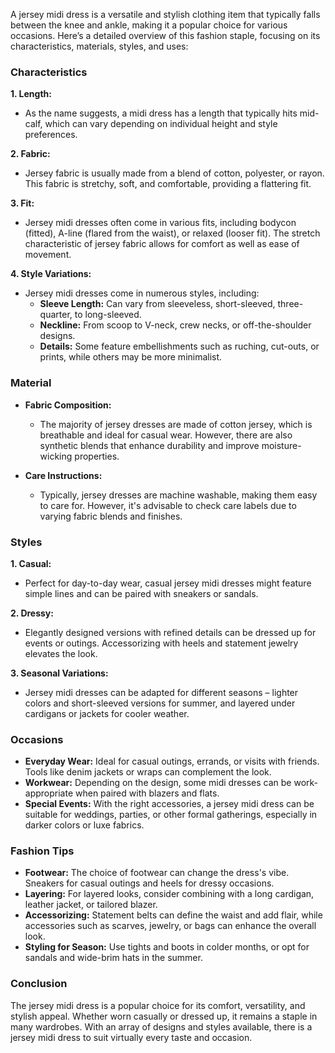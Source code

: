 A jersey midi dress is a versatile and stylish clothing item that typically falls between the knee and ankle, making it a popular choice for various occasions. Here’s a detailed overview of this fashion staple, focusing on its characteristics, materials, styles, and uses:

### Characteristics

**1. Length:**
   - As the name suggests, a midi dress has a length that typically hits mid-calf, which can vary depending on individual height and style preferences. 

**2. Fabric:**
   - Jersey fabric is usually made from a blend of cotton, polyester, or rayon. This fabric is stretchy, soft, and comfortable, providing a flattering fit.

**3. Fit:**
   - Jersey midi dresses often come in various fits, including bodycon (fitted), A-line (flared from the waist), or relaxed (looser fit). The stretch characteristic of jersey fabric allows for comfort as well as ease of movement.

**4. Style Variations:**
   - Jersey midi dresses come in numerous styles, including:
     - **Sleeve Length:** Can vary from sleeveless, short-sleeved, three-quarter, to long-sleeved.
     - **Neckline:** From scoop to V-neck, crew necks, or off-the-shoulder designs.
     - **Details:** Some feature embellishments such as ruching, cut-outs, or prints, while others may be more minimalist.

### Material

- **Fabric Composition:** 
  - The majority of jersey dresses are made of cotton jersey, which is breathable and ideal for casual wear. However, there are also synthetic blends that enhance durability and improve moisture-wicking properties.

- **Care Instructions:**
  - Typically, jersey dresses are machine washable, making them easy to care for. However, it's advisable to check care labels due to varying fabric blends and finishes.

### Styles

**1. Casual:**
   - Perfect for day-to-day wear, casual jersey midi dresses might feature simple lines and can be paired with sneakers or sandals.

**2. Dressy:**
   - Elegantly designed versions with refined details can be dressed up for events or outings. Accessorizing with heels and statement jewelry elevates the look.

**3. Seasonal Variations:**
   - Jersey midi dresses can be adapted for different seasons – lighter colors and short-sleeved versions for summer, and layered under cardigans or jackets for cooler weather.

### Occasions

- **Everyday Wear:** Ideal for casual outings, errands, or visits with friends. Tools like denim jackets or wraps can complement the look.
- **Workwear:** Depending on the design, some midi dresses can be work-appropriate when paired with blazers and flats.
- **Special Events:** With the right accessories, a jersey midi dress can be suitable for weddings, parties, or other formal gatherings, especially in darker colors or luxe fabrics.

### Fashion Tips

- **Footwear:** The choice of footwear can change the dress's vibe. Sneakers for casual outings and heels for dressy occasions.
- **Layering:** For layered looks, consider combining with a long cardigan, leather jacket, or tailored blazer.
- **Accessorizing:** Statement belts can define the waist and add flair, while accessories such as scarves, jewelry, or bags can enhance the overall look.
- **Styling for Season:** Use tights and boots in colder months, or opt for sandals and wide-brim hats in the summer.

### Conclusion

The jersey midi dress is a popular choice for its comfort, versatility, and stylish appeal. Whether worn casually or dressed up, it remains a staple in many wardrobes. With an array of designs and styles available, there is a jersey midi dress to suit virtually every taste and occasion.